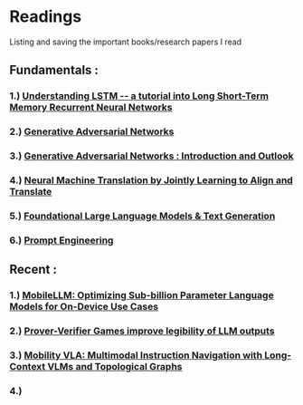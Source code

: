 # Readings
Listing and saving the important books/research papers I read


## Fundamentals : 

### 1.) [Understanding LSTM -- a tutorial into Long Short-Term Memory Recurrent Neural Networks](https://arxiv.org/abs/1909.09586#)

### 2.) [Generative Adversarial Networks](https://arxiv.org/abs/1406.2661)

### 3.) [Generative Adversarial Networks : Introduction and Outlook](https://www.researchgate.net/publication/319869547_Generative_Adversarial_Networks_Introduction_and_Outlook)

### 4.) [Neural Machine Translation by Jointly Learning to Align and Translate](https://arxiv.org/abs/1409.0473)

### 5.) [Foundational Large Language Models & Text Generation](https://drive.google.com/file/d/1mFvTxfuJg4VNutn9wBvH_URznLRkklb3/view)

### 6.) [Prompt Engineering](https://drive.google.com/file/d/1mFvTxfuJg4VNutn9wBvH_URznLRkklb3/view)


## Recent : 

### 1.) [MobileLLM: Optimizing Sub-billion Parameter Language Models for On-Device Use Cases](https://arxiv.org/pdf/2402.14905)

### 2.) [Prover-Verifier Games improve legibility of LLM outputs](https://arxiv.org/abs/2407.13692)

### 3.) [Mobility VLA: Multimodal Instruction Navigation with Long-Context VLMs and Topological Graphs](https://arxiv.org/abs/2407.07775v1)

### 4.) 

